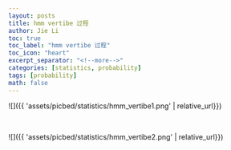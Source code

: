 ```yaml
---
layout: posts
title: hmm vertibe 过程
author: Jie Li
toc: true
toc_label: "hmm vertibe 过程"
toc_icon: "heart"
excerpt_separator: "<!--more-->"
categories: [statistics, probability]
tags: [probability]
math: false
---
```


![]({{ 'assets/picbed/statistics/hmm_vertibe1.png' | relative_url}})

<br>

![]({{ 'assets/picbed/statistics/hmm_vertibe2.png' | relative_url}})